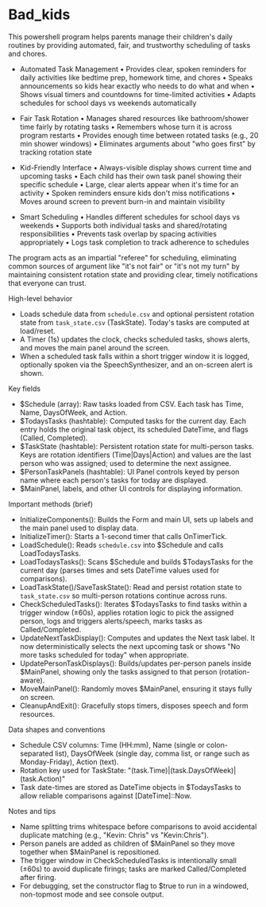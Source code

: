 # Bad_kids
This powershell program helps parents manage their children's daily routines by providing automated, fair, and trustworthy scheduling of tasks and chores.



- Automated Task Management
  • Provides clear, spoken reminders for daily activities like bedtime prep,
    homework time, and chores
  • Speaks announcements so kids hear exactly who needs to do what and when
  • Shows visual timers and countdowns for time-limited activities
  • Adapts schedules for school days vs weekends automatically

- Fair Task Rotation
  • Manages shared resources like bathroom/shower time fairly by rotating tasks
  • Remembers whose turn it is across program restarts
  • Provides enough time between rotated tasks (e.g., 20 min shower windows)
  • Eliminates arguments about "who goes first" by tracking rotation state

- Kid-Friendly Interface
  • Always-visible display shows current time and upcoming tasks
  • Each child has their own task panel showing their specific schedule
  • Large, clear alerts appear when it's time for an activity
  • Spoken reminders ensure kids don't miss notifications
  • Moves around screen to prevent burn-in and maintain visibility

- Smart Scheduling
  • Handles different schedules for school days vs weekends
  • Supports both individual tasks and shared/rotating responsibilities
  • Prevents task overlap by spacing activities appropriately
  • Logs task completion to track adherence to schedules

The program acts as an impartial "referee" for scheduling, eliminating common
sources of argument like "it's not fair" or "it's not my turn" by maintaining
consistent rotation state and providing clear, timely notifications that everyone
can trust.

High-level behavior
- Loads schedule data from `schedule.csv` and optional persistent rotation state
  from `task_state.csv` (TaskState). Today's tasks are computed at load/reset.
- A Timer (1s) updates the clock, checks scheduled tasks, shows alerts, and
  moves the main panel around the screen.
- When a scheduled task falls within a short trigger window it is logged,
  optionally spoken via the SpeechSynthesizer, and an on-screen alert is shown.

Key fields
- $Schedule (array): Raw tasks loaded from CSV. Each task has Time, Name,
  DaysOfWeek, and Action.
- $TodaysTasks (hashtable): Computed tasks for the current day. Each entry holds
  the original task object, its scheduled DateTime, and flags (Called, Completed).
- $TaskState (hashtable): Persistent rotation state for multi-person tasks.
  Keys are rotation identifiers (Time|Days|Action) and values are the last
  person who was assigned; used to determine the next assignee.
- $PersonTaskPanels (hashtable): UI Panel controls keyed by person name where
  each person's tasks for today are displayed.
- $MainPanel, labels, and other UI controls for displaying information.

Important methods (brief)
- InitializeComponents(): Builds the Form and main UI, sets up labels and
  the main panel used to display data.
- InitializeTimer(): Starts a 1-second timer that calls OnTimerTick.
- LoadSchedule(): Reads `schedule.csv` into $Schedule and calls LoadTodaysTasks.
- LoadTodaysTasks(): Scans $Schedule and builds $TodaysTasks for the current day
  (parses times and sets DateTime values used for comparisons).
- LoadTaskState()/SaveTaskState(): Read and persist rotation state to
  `task_state.csv` so multi-person rotations continue across runs.
- CheckScheduledTasks(): Iterates $TodaysTasks to find tasks within a trigger
  window (±60s), applies rotation logic to pick the assigned person, logs and
  triggers alerts/speech, marks tasks as Called/Completed.
- UpdateNextTaskDisplay(): Computes and updates the Next task label. It now
  deterministically selects the next upcoming task or shows "No more tasks
  scheduled for today" when appropriate.
- UpdatePersonTaskDisplays(): Builds/updates per-person panels inside
  $MainPanel, showing only the tasks assigned to that person (rotation-aware).
- MoveMainPanel(): Randomly moves $MainPanel, ensuring it stays fully on screen.
- CleanupAndExit(): Gracefully stops timers, disposes speech and form resources.

Data shapes and conventions
- Schedule CSV columns: Time (HH:mm), Name (single or colon-separated list),
  DaysOfWeek (single day, comma list, or range such as Monday-Friday), Action (text).
- Rotation key used for TaskState: "$($task.Time)|$($task.DaysOfWeek)|$($task.Action)"
- Task date-times are stored as DateTime objects in $TodaysTasks to allow
  reliable comparisons against [DateTime]::Now.

Notes and tips
- Name splitting trims whitespace before comparisons to avoid accidental
  duplicate matching (e.g., "Kevin: Chris" vs "Kevin:Chris").
- Person panels are added as children of $MainPanel so they move together when
  $MainPanel is repositioned.
- The trigger window in CheckScheduledTasks is intentionally small (±60s)
  to avoid duplicate firings; tasks are marked Called/Completed after firing.
- For debugging, set the constructor flag to $true to run in a windowed,
  non-topmost mode and see console output.
  

